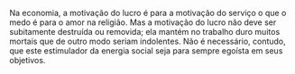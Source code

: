 ﻿Na economia, a motivação do lucro é para a motivação do serviço o que o medo é para o amor na religião. Mas a motivação do lucro não deve ser subitamente destruída ou removida; ela mantém no trabalho duro muitos mortais que de outro modo seriam indolentes. Não é necessário, contudo, que este estimulador da energia social seja para sempre egoísta em seus objetivos.